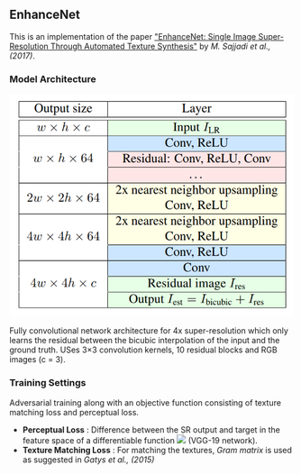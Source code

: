 ## EnhanceNet

This is an implementation of the paper ["EnhanceNet: Single Image Super-Resolution Through Automated Texture Synthesis"](https://arxiv.org/abs/1612.07919) by *M. Sajjadi et al., (2017)*.

### Model Architecture

![](https://github.com/Akella17/EnhanceNet/raw/master/data/enhancenet_architecture.png)

Fully convolutional network architecture for 4x super-resolution which only learns the residual between the bicubic interpolation of the input and the ground truth. USes 3×3 convolution kernels, 10 residual blocks and RGB images (c = 3).

### Training Settings
Adversarial training along with an objective function consisting of texture matching loss and perceptual loss.

- **Perceptual Loss** : Difference between the SR output and target in the feature space of a differentiable function ![](https://latex.codecogs.com/gif.latex?\phi) (VGG-19 network).
- **Texture Matching Loss** : For matching the textures, *Gram matrix* is used as suggested in *Gatys et al., (2015)*[](https://arxiv.org/abs/1508.06576)
